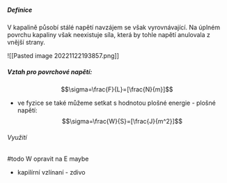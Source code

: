 ##### Definice 
V kapalině působí stálé napětí navzájem se však vyrovnávající. Na úplném povrchu kapaliny však neexistuje síla, která by tohle napětí anulovala z vnější strany.

![[Pasted image 20221122193857.png]]

##### Vztah pro povrchové napětí:
$$\sigma=\frac{F}{L}=[\frac{N}{m}]$$
- ve fyzice se také můžeme setkat s hodnotou plošné energie - plošné napětí:
$$\sigma=\frac{W}{S}=[\frac{J}{m^2}]$$
###### Využití
#todo  W opravit na E maybe
- kapilírní vzlínaní - zdivo
